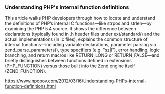 
### Understanding PHP's internal function definitions

This article walks PHP developers through how to locate and understand the definitions of PHP’s internal C functions—like strpos and strlen—by examining the PHP 5.4 source.
It shows the difference between declarations (typically found in .h header files under ext/standard/) and the actual implementations (in .c files), explains the common structure of internal functions—including variable declarations, parameter parsing via zend_parse_parameters(), type specifiers (e.g. "sz|l"), error handling, logic branching, and return macros like RETURN_LONG or RETURN_FALSE—and briefly distinguishes between functions defined in extensions (PHP_FUNCTION) versus those built into the Zend engine itself (ZEND_FUNCTION). 

https://www.npopov.com/2012/03/16/Understanding-PHPs-internal-function-definitions.html
